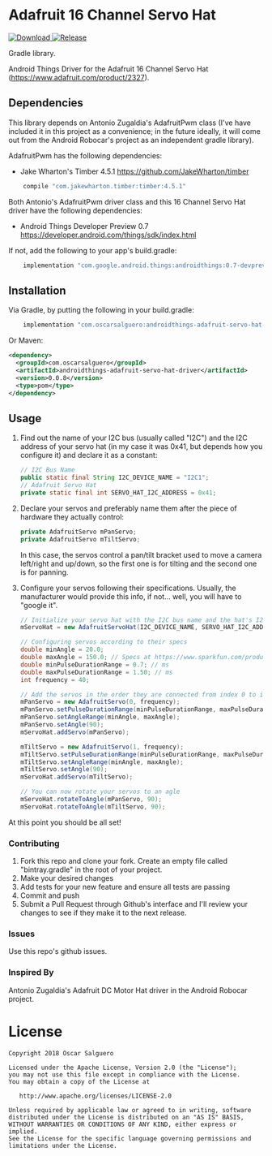 # Adafruit 16 Channel Servo Hat

[![Download](https://api.bintray.com/packages/raczo/maven/androidthings-adafruit-servo-hat-driver/images/download.svg?version=0.0.8) ](https://bintray.com/raczo/maven/androidthings-adafruit-servo-hat-driver/0.0.8/link) [![Release](https://img.shields.io/badge/maven--central-v0.0.8-green.svg?style=flat-square)](http://mvnrepository.com/artifact/com.oscarsalguero/androidthings-adafruit-servo-hat-driver/0.0.8)

Gradle library. 

Android Things Driver for the Adafruit 16 Channel Servo Hat (https://www.adafruit.com/product/2327).


## Dependencies

This library depends on Antonio Zugaldia's AdafruitPwm class (I've have included it in this project as a convenience; in the future ideally, it will come out from the Android Robocar's project as an independent gradle library).

AdafruitPwm has the following dependencies:

- Jake Wharton's Timber 4.5.1 https://github.com/JakeWharton/timber

```groovy
    compile "com.jakewharton.timber:timber:4.5.1"
```

Both Antonio's AdafruitPwm driver class and this 16 Channel Servo Hat driver have the following dependencies:

- Android Things Developer Preview 0.7 https://developer.android.com/things/sdk/index.html

If not, add the following to your app's build.gradle:

```groovy
    implementation "com.google.android.things:androidthings:0.7-devpreview"
```


## Installation

Via Gradle, by putting the following in your build.gradle:

```groovy
    implementation "com.oscarsalguero:androidthings-adafruit-servo-hat-driver:0.0.8"
```

Or Maven:

```xml
<dependency>
  <groupId>com.oscarsalguero</groupId>
  <artifactId>androidthings-adafruit-servo-hat-driver</artifactId>
  <version>0.0.8</version>
  <type>pom</type>
</dependency>
```

## Usage

1. Find out the name of your I2C bus (usually called "I2C") and the I2C address of your servo hat (in my case it was 0x41, but depends how you configure it) and declare it as a constant:

    ```java
    // I2C Bus Name
    public static final String I2C_DEVICE_NAME = "I2C1";
    // Adafruit Servo Hat
    private static final int SERVO_HAT_I2C_ADDRESS = 0x41;
    ```

2. Declare your servos and preferably name them after the piece of hardware they actually control:

    ```java
    private AdafruitServo mPanServo;
    private AdafruitServo mTiltServo;
    ```
    
   In this case, the servos control a pan/tilt bracket used to move a camera left/right and up/down, so the first one is for tilting and the second one is for panning.

3. Configure your servos following their specifications. Usually, the manufacturer would provide this info, if not... well, you will have to "google it".

    ```java
    // Initialize your servo hat with the I2C bus name and the hat's I2C address
    mServoHat = new AdafruitServoHat(I2C_DEVICE_NAME, SERVO_HAT_I2C_ADDRESS);

    // Configuring servos according to their specs
    double minAngle = 20.0;
    double maxAngle = 150.0; // Specs at https://www.sparkfun.com/products/9065 says it is ~160, but I'm setting it to less to prevent servo reset
    double minPulseDurationRange = 0.7; // ms
    double maxPulseDurationRange = 1.50; // ms
    int frequency = 40;

    // Add the servos in the order they are connected from index 0 to index 15 (16 max)
    mPanServo = new AdafruitServo(0, frequency);
    mPanServo.setPulseDurationRange(minPulseDurationRange, maxPulseDurationRange);
    mPanServo.setAngleRange(minAngle, maxAngle);
    mPanServo.setAngle(90);
    mServoHat.addServo(mPanServo);

    mTiltServo = new AdafruitServo(1, frequency);
    mTiltServo.setPulseDurationRange(minPulseDurationRange, maxPulseDurationRange);
    mTiltServo.setAngleRange(minAngle, maxAngle);
    mTiltServo.setAngle(90);
    mServoHat.addServo(mTiltServo);

    // You can now rotate your servos to an agle
    mServoHat.rotateToAngle(mPanServo, 90);
    mServoHat.rotateToAngle(mTiltServo, 90);
    ```
    
At this point you should be all set!

### Contributing

1. Fork this repo and clone your fork. Create an empty file called "bintray.gradle" in the root of your project.
2. Make your desired changes
3. Add tests for your new feature and ensure all tests are passing
4. Commit and push
5. Submit a Pull Request through Github's interface and I'll review your changes to see if they make it to the next release.


### Issues

Use this repo's github issues.


### Inspired By

Antonio Zugaldia's Adafruit DC Motor Hat driver in the Android Robocar project.


License
=======

    Copyright 2018 Oscar Salguero

    Licensed under the Apache License, Version 2.0 (the "License");
    you may not use this file except in compliance with the License.
    You may obtain a copy of the License at

       http://www.apache.org/licenses/LICENSE-2.0

    Unless required by applicable law or agreed to in writing, software
    distributed under the License is distributed on an "AS IS" BASIS,
    WITHOUT WARRANTIES OR CONDITIONS OF ANY KIND, either express or implied.
    See the License for the specific language governing permissions and
    limitations under the License.